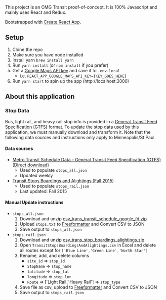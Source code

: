 This project is an OMG Transit proof-of-concept. It is 100% Javascript and mainly uses React and Redux.

Bootstrapped with [Create React App](https://github.com/facebookincubator/create-react-app).

## Setup

  1. Clone the repo
  2. Make sure you have node installed
  3. Install yarn `brew install yarn`
  3. Run `yarn install` (or `npm install` if you prefer)
  4. Get a [Google Maps API key](https://developers.google.com/maps/documentation/javascript/get-api-key) and save it to `.env.local`
      * i.e. `REACT_APP_GOOGLE_MAPS_API_KEY={KEY_GOES_HERE}`
  5. Run `yarn start` to spin up the app (http://localhost:3000)

## About this application

### Stop Data
Bus, light rail, and heavy rail stop info is provided in a [General Transit Feed Specification (GTFS)](https://developers.google.com/transit/gtfs/) format. To update the stop data used by this application, we must manually download and transform it. Note that the following data sources and instructions only apply to Minneapolis/St Paul.

#### Data sources
* [Metro Transit Schedule Data - General Transit Feed Specification (GTFS)](https://gisdata.mn.gov/dataset/us-mn-state-metc-trans-transit-schedule-google-fd) ([Direct download](ftp://ftp.gisdata.mn.gov/pub/gdrs/data/pub/us_mn_state_metc/trans_transit_schedule_google_fd/csv_trans_transit_schedule_google_fd.zip))
  * Used to populate `stops_all.json`
  * Updated weekly
* [Transit Stops Boardings and Alightings (Fall 2015)](https://gisdata.mn.gov/dataset/us-mn-state-metc-trans-stop-boardings-alightings)
  * Used to populate `stops_rail.json`
  * Last updated: Fall 2015

#### Manual Update instructions
* `stops_all.json`
    1. Download and unzip [csv_trans_transit_schedule_google_fd.zip](ftp://ftp.gisdata.mn.gov/pub/gdrs/data/pub/us_mn_state_metc/trans_transit_schedule_google_fd/csv_trans_transit_schedule_google_fd.zip)
    2. Upload `stops.txt` to [Freeformatter](https://www.freeformatter.com/csv-to-json-converter.html) and Convert CSV to JSON
    3. Save output to `stops_all.json`
* `stops_rail.json`
    1. Download and unzip [csv_trans_stop_boardings_alightings.zip](ftp://ftp.gisdata.mn.gov/pub/gdrs/data/pub/us_mn_state_metc/trans_stop_boardings_alightings/csv_trans_stop_boardings_alightings.zip)
    2. Open `TransitStopsBoardingsAndAlightings.csv` in Excel and delete all routes except for `['Blue Line','Green Line','North Star']`
    3. Rename, add, and delete columns
        * `site_id` => `stop_id`
        * `StopName` => `stop_name`
        * `latitude` => `stop_lat`
        * `longitude` => `stop_lon`
        * `Route` => ['Light Rail','Heavy Rail'] => `stop_type`
    4. Save file as csv, upload to [Freeformatter](https://www.freeformatter.com/csv-to-json-converter.html) and Convert CSV to JSON
    5. Save output to `stops_rail.json`
